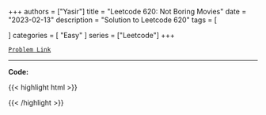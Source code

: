 
+++
authors = ["Yasir"]
title = "Leetcode 620: Not Boring Movies"
date = "2023-02-13"
description = "Solution to Leetcode 620"
tags = [
    
]
categories = [
    "Easy"
]
series = ["Leetcode"]
+++



[`Problem Link`](https://leetcode.com/problems/not-boring-movies/description/)

---

**Code:**

{{< highlight html >}}

{{< /highlight >}}

